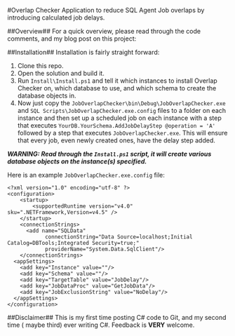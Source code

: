 #Overlap Checker
Application to reduce SQL Agent Job overlaps by introducing calculated job delays.

##Overview##
For a quick overview, please read through the code comments, and my blog post on this project:

##Installation##
Installation is fairly straight forward:
  1. Clone this repo.
  2. Open the solution and build it.
  3. Run `Install\Install.ps1` and tell it which instances to install Overlap Checker on, which database to use, and which schema to create the database objects in.
  4. Now just copy the `JobOverlapChecker\bin\Debug\JobOverlapChecker.exe` and `SQL Scripts\JobOverlapChecker.exe.config` files to a folder on each instance and then set up a scheduled job on each instance with a step that executes `YourDB.YourSchema.AddJobDelayStep @operation = 'A'` followed by a step that executes `JobOverlapChecker.exe`.  This will ensure that every job, even newly created ones, have the delay step added.

  ***WARNING: Read through the `Install.ps1` script, it will create various database objects on the instance(s) specified.***

Here is an example `JobOverlapChecker.exe.config` file:
```
﻿<?xml version="1.0" encoding="utf-8" ?>
<configuration>
    <startup>
        <supportedRuntime version="v4.0" sku=".NETFramework,Version=v4.5" />
    </startup>
    <connectionStrings>
      <add name="SQLData"
            connectionString="Data Source=localhost;Initial Catalog=DBTools;Integrated Security=true;"
            providerName="System.Data.SqlClient"/>
    </connectionStrings>
  <appSettings>
    <add key="Instance" value=""/>
    <add key="Schema" value=""/>
    <add key="TargetTable" value="JobDelay"/>
    <add key="JobDataProc" value="GetJobData"/>
    <add key="JobExclusionString" value="NoDelay"/>
  </appSettings>
</configuration>
```

##Disclaimer##
This is my first time posting C# code to Git, and my second time ( maybe third) ever writing C#. Feedback is **VERY** welcome.
